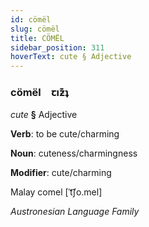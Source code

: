 ```yaml
---
id: cömël
slug: cömël
title: CÖMËL
sidebar_position: 311
hoverText: cute § Adjective
---
```


### cömël&emsp;<span kind="abugida">ꞇıƶ͊ʇ</span>

*cute* **§** Adjective

**Verb**: to be cute/charming

**Noun**: cuteness/charmingness

**Modifier**: cute/charming

Malay comel [ˈt͡ʃo.mel]

*Austronesian Language Family*